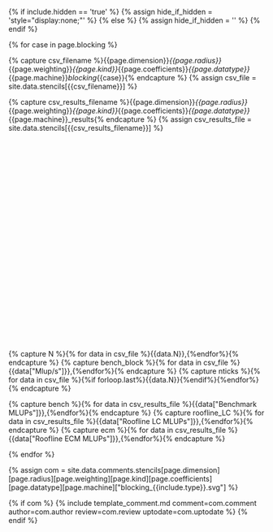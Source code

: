 {% if include.hidden == 'true' %}
	{% assign hide_if_hidden = 'style="display:none;"' %}
{% else %}
	{% assign hide_if_hidden = '' %}
{% endif %}
<div  markdown="1" class="blocking" {{hide_if_hidden}} >

{% for case in page.blocking %}

{% capture csv_filename %}{{page.dimension}}_{{page.radius}}_{{page.weighting}}_{{page.kind}}_{{page.coefficients}}_{{page.datatype}}_{{page.machine}}_blocking_{{case}}{% endcapture %}
{% assign csv_file = site.data.stencils[{{csv_filename}}] %}

{% capture csv_results_filename %}{{page.dimension}}_{{page.radius}}_{{page.weighting}}_{{page.kind}}_{{page.coefficients}}_{{page.datatype}}_{{page.machine}}_results{% endcapture %}
{% assign csv_results_file = site.data.stencils[{{csv_results_filename}}] %}

<div id="blocking_{{case}}" style="width:100%;height:400px;"></div>

{% capture N %}{% for data in csv_file %}{{data.N}},{%endfor%}{% endcapture %}
{% capture bench_block %}{% for data in csv_file %}{{data["Mlup/s"]}},{%endfor%}{% endcapture %}
{% capture nticks %}{% for data in csv_file %}{%if forloop.last%}{{data.N}}{%endif%}{%endfor%}{% endcapture %}

{% capture bench %}{% for data in csv_results_file %}{{data["Benchmark MLUPs"]}},{%endfor%}{% endcapture %}
{% capture roofline_LC %}{% for data in csv_results_file %}{{data["Roofline LC MLUPs"]}},{%endfor%}{% endcapture %}
{% capture ecm %}{% for data in csv_results_file %}{{data["Roofline ECM MLUPs"]}},{%endfor%}{% endcapture %}

<script>
var trace_benchmark = {
  type: "scatter",
  mode: "markers",
  marker: { symbol: "cross-thin-open" },
  x: [{{N}}],
  y: [{{bench}}],
  line: {color: 'black'},
  name: "Benchmark"
};
var trace_benchmark_block = {
  type: "scatter",
  mode: "markers",
  marker: { symbol: "cross-thin-open" },
  x: [{{N}}],
  y: [{{bench_block}}],
  line: {color: 'green'},
  name: "Benchmark w/ {{case}} blocking"
};
var trace_roofline = {
  type: "scatter",
  mode: "lines",
  x: [{{N}}],
  y: [{{roofline_LC}}],
  line: {color: '#1f77b4'},
  name: "Roofline LC"
};
var trace_ecm = {
  type: "scatter",
  mode: "lines",
  x: [{{N}}],
  y: [{{ecm}}],
  line: {color: '#ff7f0e'},
  name: "ECM"
};

var data = [trace_benchmark,trace_benchmark_block,trace_roofline,trace_ecm];

var layout = {
  xaxis: {title: "Grid Size (N^{{page.dimension | replace: 'D', ''}})",
          rangemode: "tozero"},
  yaxis: {title: 'Performance [MLUP/s]',
          rangemode: "tozero"},
  margin: { l: 50, r: 35, t: 10, b: 40},
  legend: { orientation: "h",y:1.1},
};

var config = {locale: 'en'};
Plotly.newPlot('blocking_{{case}}', data, layout, config);
</script>

{% endfor %}

{% assign com = site.data.comments.stencils[page.dimension][page.radius][page.weighting][page.kind][page.coefficients][page.datatype][page.machine]["blocking_{{include.type}}.svg"] %}

{% if com %}
{% include template_comment.md comment=com.comment author=com.author review=com.review uptodate=com.uptodate %}
{% endif %}
</div>
